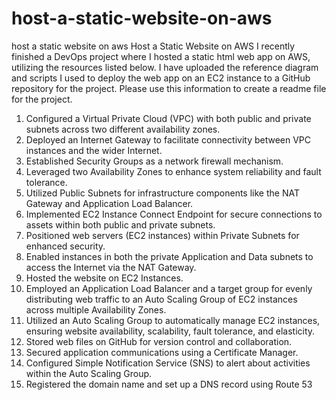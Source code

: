 # host-a-static-website-on-aws
host a static website on aws
Host a Static Website on AWS
I recently finished a DevOps project where I hosted a static html web app on AWS, utilizing the resources
listed below. I have uploaded the reference diagram and scripts I used to deploy the web app on an EC2
instance to a GitHub repository for the project. Please use this information to create a readme file for
the project.
1. Configured a Virtual Private Cloud (VPC) with both public and private subnets across two
different availability zones.
2. Deployed an Internet Gateway to facilitate connectivity between VPC instances and the wider
Internet.
3. Established Security Groups as a network firewall mechanism.
4. Leveraged two Availability Zones to enhance system reliability and fault tolerance.
5. Utilized Public Subnets for infrastructure components like the NAT Gateway and Application Load
Balancer.
6. Implemented EC2 Instance Connect Endpoint for secure connections to assets within both public
and private subnets.
7. Positioned web servers (EC2 instances) within Private Subnets for enhanced security.
8. Enabled instances in both the private Application and Data subnets to access the Internet via the
NAT Gateway.
9. Hosted the website on EC2 Instances.
10. Employed an Application Load Balancer and a target group for evenly distributing web traffic to
an Auto Scaling Group of EC2 instances across multiple Availability Zones.
11. Utilized an Auto Scaling Group to automatically manage EC2 instances, ensuring website
availability, scalability, fault tolerance, and elasticity.
12. Stored web files on GitHub for version control and collaboration.
13. Secured application communications using a Certificate Manager.
14. Configured Simple Notification Service (SNS) to alert about activities within the Auto Scaling
Group.
15. Registered the domain name and set up a DNS record using Route 53
